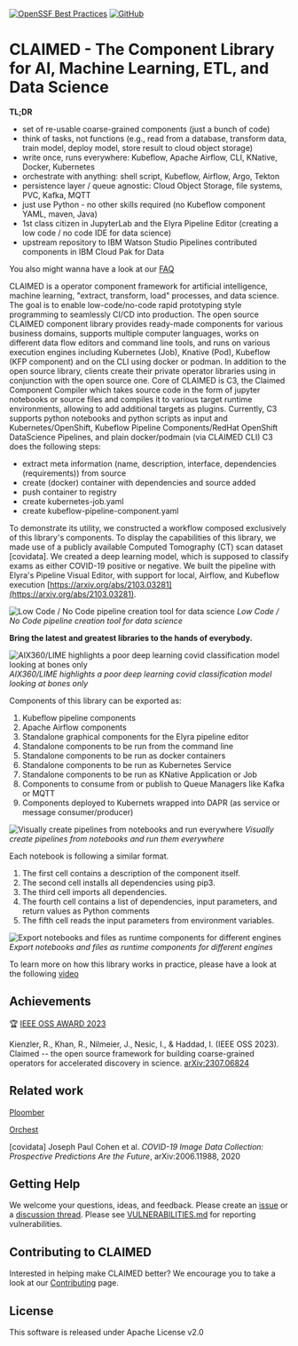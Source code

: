 [![OpenSSF Best Practices](https://bestpractices.coreinfrastructure.org/projects/6718/badge)](https://bestpractices.coreinfrastructure.org/projects/6718)
[![GitHub](https://img.shields.io/badge/issue_tracking-github-blue.svg)](https://github.com/claimed-framework/component-library/issues)



# CLAIMED - The Component Library for AI, Machine Learning, ETL, and Data Science

**TL;DR**
- set of re-usable coarse-grained components (just a bunch of code)
- think of tasks, not functions (e.g., read from a database, transform data, train model, deploy model, store result to cloud object storage)
- write once, runs everywhere: Kubeflow, Apache Airflow, CLI, KNative, Docker, Kubernetes
- orchestrate with anything: shell script, Kubeflow, Airflow, Argo, Tekton
- persistence layer / queue agnostic: Cloud Object Storage, file systems, PVC, Kafka, MQTT
- just use Python - no other skills required (no Kubeflow component YAML, maven, Java)
- 1st class citizen in JupyterLab and the Elyra Pipeline Editor (creating a low code / no code IDE for data science)
- upstream repository to IBM Watson Studio Pipelines contributed components in IBM Cloud Pak for Data

You also might wanna have a look at our [FAQ](FAQ.md)


CLAIMED is a operator component framework for artificial intelligence, machine learning, "extract, transform, load" processes, and data science. The goal is to enable low-code/no-code rapid prototyping style programming to seamlessly CI/CD into production. The open source CLAIMED component library provides ready-made components for various business domains, supports multiple computer languages, works on different data flow editors and command line tools, and runs on various execution engines including Kubernetes (Job), Knative (Pod), Kubeflow (KFP component) and on the CLI using docker or podman. In addition to the open source library, clients create their private operator libraries using in conjunction with the open source one.
Core of CLAIMED is C3, the Claimed Component Compiler which takes source code in the form of jupyter notebooks or source files and compiles it to various target runtime environments, allowing to add additional targets as plugins. Currently, C3 supports python notebooks and python scripts as input and Kubernetes/OpenShift, Kubeflow Pipeline Components/RedHat OpenShift DataScience Pipelines, and plain docker/podmain (via CLAIMED CLI)
C3 does the following steps:
- extract meta information (name, description, interface, dependencies (requirements)) from source
- create (docker) container with dependencies and source added
- push container to registry
- create kubernetes-job.yaml
- create kubeflow-pipeline-component.yaml

To demonstrate its utility, we constructed a workflow composed exclusively of this library's components. To display the capabilities of this library, we made use of a publicly available Computed Tomography (CT) scan dataset [covidata]. We created a deep learning model, which is supposed to classify exams as either COVID-19 positive or negative. We built the pipeline with Elyra's Pipeline Visual Editor, with support for local, Airflow, and Kubeflow execution [https://arxiv.org/abs/2103.03281](https://arxiv.org/abs/2103.03281).


![Low Code / No Code pipeline creation tool for data science](https://github.com/IBM/claimed/raw/master/images/elyra_pipeline.png)
*Low Code / No Code pipeline creation tool for data science*

 **Bring the latest and greatest libraries to the hands of everybody.**

![AIX360/LIME highlights a poor deep learning covid classification model looking at bones only](https://github.com/IBM/claimed/raw/master/images/elyra_lime.png)
*AIX360/LIME highlights a poor deep learning covid classification model looking at bones only*

Components of this library can be exported as:
1. Kubeflow pipeline components
2. Apache Airflow components
3. Standalone graphical components for the Elyra pipeline editor
4. Standalone components to be run from the command line
5. Standalone components to be run as docker containers
6. Standalone components to be run as Kubernetes Service
7. Standalone components to be run as KNative Application or Job
8. Components to consume from or publish to Queue Managers like Kafka or MQTT
9. Components deployed to Kubernets wrapped into DAPR (as service or message consumer/producer)

![Visually create pipelines from notebooks and run everywhere](https://github.com/IBM/claimed/raw/master/images/elyra_graphical_export.png)
*Visually create pipelines from notebooks and run them everywhere*

Each notebook is following a similar format.

1. The first cell contains a description of the component itself.
2. The second cell installs all dependencies using pip3.
3. The third cell imports all dependencies.
4. The fourth cell contains a list of dependencies, input parameters, and return values as Python comments
5. The fifth cell reads the input parameters from environment variables.


![Export notebooks and files as runtime components for different engines](https://github.com/IBM/claimed/raw/master/images/elyra_cli_export.png)
*Export notebooks and files as runtime components for different engines*


To learn more on how this library works in practice, please have a look at the following [video](https://www.youtube.com/watch?v=FuV2oG55C5s)


## Achievements

🏆 [IEEE OSS AWARD 2023](https://arxiv.org/abs/2307.06824)

Kienzler, R., Khan, R., Nilmeier, J., Nesic, I., &amp; Haddad, I. (IEEE OSS 2023). Claimed -- the open source framework for building coarse-grained operators for accelerated discovery in science. [arXiv:2307.06824](https://arxiv.org/abs/2307.06824)

## Related work
[Ploomber](https://github.com/ploomber/ploomber)

[Orchest](https://www.orchest.io/)

[covidata] Joseph Paul Cohen et al. *COVID-19 Image Data Collection: Prospective Predictions Are the Future*, arXiv:2006.11988, 2020

## Getting Help

We welcome your questions, ideas, and feedback. Please create an [issue](https://github.com/claimed-framework/component-library/issues) or a [discussion thread](https://github.com/claimed-framework/component-library/discussions).
Please see [VULNERABILITIES.md](VULNERABILITIES.md) for reporting vulnerabilities.

## Contributing to CLAIMED
Interested in helping make CLAIMED better? We encourage you to take a look at our 
[Contributing](CONTRIBUTING.md) page.

## License
This software is released under Apache License v2.0
